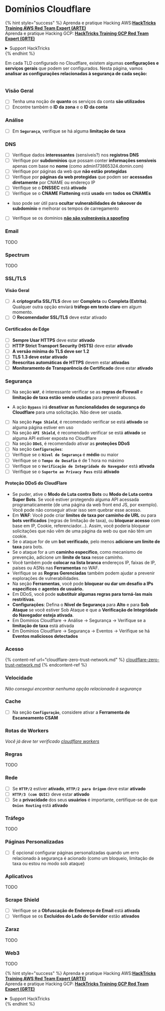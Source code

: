 # Domínios Cloudflare

{% hint style="success" %}
Aprenda e pratique Hacking AWS:<img src="../../.gitbook/assets/image (1).png" alt="" data-size="line">[**HackTricks Training AWS Red Team Expert (ARTE)**](https://training.hacktricks.xyz/courses/arte)<img src="../../.gitbook/assets/image (1).png" alt="" data-size="line">\
Aprenda e pratique Hacking GCP: <img src="../../.gitbook/assets/image (2).png" alt="" data-size="line">[**HackTricks Training GCP Red Team Expert (GRTE)**<img src="../../.gitbook/assets/image (2).png" alt="" data-size="line">](https://training.hacktricks.xyz/courses/grte)

<details>

<summary>Support HackTricks</summary>

* Confira os [**planos de assinatura**](https://github.com/sponsors/carlospolop)!
* **Junte-se ao** 💬 [**grupo do Discord**](https://discord.gg/hRep4RUj7f) ou ao [**grupo do telegram**](https://t.me/peass) ou **siga**-nos no **Twitter** 🐦 [**@hacktricks\_live**](https://twitter.com/hacktricks\_live)**.**
* **Compartilhe truques de hacking enviando PRs para os repositórios do** [**HackTricks**](https://github.com/carlospolop/hacktricks) e [**HackTricks Cloud**](https://github.com/carlospolop/hacktricks-cloud).

</details>
{% endhint %}

Em cada TLD configurado no Cloudflare, existem algumas **configurações e serviços gerais** que podem ser configurados. Nesta página, vamos **analisar as configurações relacionadas à segurança de cada seção:**

<figure><img src="../../.gitbook/assets/image (101).png" alt=""><figcaption></figcaption></figure>

### Visão Geral

* [ ] Tenha uma noção de **quanto** os serviços da conta **são utilizados**
* [ ] Encontre também o **ID da zona** e o **ID da conta**

### Análise

* [ ] Em **`Segurança`**, verifique se há alguma **limitação de taxa**

### DNS

* [ ] Verifique dados **interessantes** (sensíveis?) nos **registros DNS**
* [ ] Verifique por **subdomínios** que possam conter **informações sensíveis** apenas com base no **nome** (como admin173865324.domin.com)
* [ ] Verifique por páginas da web que **não estão** **protegidas**
* [ ] Verifique por **páginas da web protegidas** que podem ser **acessadas diretamente** por CNAME ou endereço IP
* [ ] Verifique se o **DNSSEC** está **ativado**
* [ ] Verifique se o **CNAME Flattening** está **usado** em **todos os CNAMEs**
* Isso pode ser útil para **ocultar vulnerabilidades de takeover de subdomínio** e melhorar os tempos de carregamento
* [ ] Verifique se os domínios [**não são vulneráveis a spoofing**](https://book.hacktricks.xyz/network-services-pentesting/pentesting-smtp#mail-spoofing)

### **Email**

TODO

### Spectrum

TODO

### SSL/TLS

#### **Visão Geral**

* [ ] A **criptografia SSL/TLS** deve ser **Completa** ou **Completa (Estrita)**. Qualquer outra opção enviará **tráfego em texto claro** em algum momento.
* [ ] O **Recomendador SSL/TLS** deve estar ativado

#### Certificados de Edge

* [ ] **Sempre Usar HTTPS** deve estar **ativado**
* [ ] **HTTP Strict Transport Security (HSTS)** deve estar **ativado**
* [ ] **A versão mínima do TLS deve ser 1.2**
* [ ] **TLS 1.3 deve estar ativado**
* [ ] **Reescritas automáticas de HTTPS** devem estar **ativadas**
* [ ] **Monitoramento de Transparência de Certificado** deve estar **ativado**

### **Segurança**

* [ ] Na seção **`WAF`**, é interessante verificar se as **regras de Firewall** e **limitação de taxa estão sendo usadas** para prevenir abusos.
* A ação **`Bypass`** irá **desativar as funcionalidades de segurança do Cloudflare** para uma solicitação. Não deve ser usada.
* [ ] Na seção **`Page Shield`**, é recomendado verificar se está **ativado** se alguma página estiver em uso
* [ ] Na seção **`API Shield`**, é recomendado verificar se está **ativado** se alguma API estiver exposta no Cloudflare
* [ ] Na seção **`DDoS`**, é recomendado ativar as **proteções DDoS**
* [ ] Na seção **`Configurações`**:
* [ ] Verifique se o **`Nível de Segurança`** é **médio** ou maior
* [ ] Verifique se o **`Tempo de Desafio`** é de 1 hora no máximo
* [ ] Verifique se o **`Verificação de Integridade do Navegador`** está **ativada**
* [ ] Verifique se o **`Suporte ao Privacy Pass`** está **ativado**

#### **Proteção DDoS do CloudFlare**

* Se puder, ative o **Modo de Luta contra Bots** ou **Modo de Luta contra Super Bots**. Se você estiver protegendo alguma API acessada programaticamente (de uma página da web front end JS, por exemplo). Você pode não conseguir ativar isso sem quebrar esse acesso.
* Em **WAF**: Você pode criar **limites de taxa por caminho de URL** ou para **bots verificados** (regras de limitação de taxa), ou **bloquear acesso** com base em IP, Cookie, referenciador...). Assim, você poderia bloquear solicitações que não vêm de uma página da web ou que não têm um cookie.
* Se o ataque for de um **bot verificado**, pelo menos **adicione um limite de taxa** para bots.
* Se o ataque for a um **caminho específico**, como mecanismo de prevenção, adicione um **limite de taxa** nesse caminho.
* Você também pode **colocar na lista branca** endereços IP, faixas de IP, países ou ASNs nas **Ferramentas** no WAF.
* Verifique se as **Regras Gerenciadas** também podem ajudar a prevenir explorações de vulnerabilidades.
* Na seção **Ferramentas**, você pode **bloquear ou dar um desafio a IPs específicos** e **agentes de usuário.**
* Em DDoS, você pode **substituir algumas regras para torná-las mais restritivas**.
* **Configurações**: Defina o **Nível de Segurança** para **Alto** e para **Sob Ataque** se você estiver Sob Ataque e que a **Verificação de Integridade do Navegador esteja ativada**.
* Em Domínios Cloudflare -> Análise -> Segurança -> Verifique se a **limitação de taxa** está ativada
* Em Domínios Cloudflare -> Segurança -> Eventos -> Verifique se há **Eventos maliciosos detectados**

### Acesso

{% content-ref url="cloudflare-zero-trust-network.md" %}
[cloudflare-zero-trust-network.md](cloudflare-zero-trust-network.md)
{% endcontent-ref %}

### Velocidade

_Não consegui encontrar nenhuma opção relacionada à segurança_

### Cache

* [ ] Na seção **`Configuração`**, considere ativar a **Ferramenta de Escaneamento CSAM**

### **Rotas de Workers**

_Você já deve ter verificado_ [_cloudflare workers_](./#workers)

### Regras

TODO

### Rede

* [ ] Se **`HTTP/2`** estiver **ativado**, **`HTTP/2 para Origem`** deve estar **ativado**
* [ ] **`HTTP/3 (com QUIC)`** deve estar **ativado**
* [ ] Se a **privacidade** dos seus **usuários** é importante, certifique-se de que **`Onion Routing`** está **ativado**

### **Tráfego**

TODO

### Páginas Personalizadas

* [ ] É opcional configurar páginas personalizadas quando um erro relacionado à segurança é acionado (como um bloqueio, limitação de taxa ou estou no modo sob ataque)

### Aplicativos

TODO

### Scrape Shield

* [ ] Verifique se a **Obfuscação de Endereço de Email** está **ativada**
* [ ] Verifique se os **Excluídos do Lado do Servidor** estão **ativados**

### **Zaraz**

TODO

### **Web3**

TODO

{% hint style="success" %}
Aprenda e pratique Hacking AWS:<img src="../../.gitbook/assets/image (1).png" alt="" data-size="line">[**HackTricks Training AWS Red Team Expert (ARTE)**](https://training.hacktricks.xyz/courses/arte)<img src="../../.gitbook/assets/image (1).png" alt="" data-size="line">\
Aprenda e pratique Hacking GCP: <img src="../../.gitbook/assets/image (2).png" alt="" data-size="line">[**HackTricks Training GCP Red Team Expert (GRTE)**<img src="../../.gitbook/assets/image (2).png" alt="" data-size="line">](https://training.hacktricks.xyz/courses/grte)

<details>

<summary>Support HackTricks</summary>

* Confira os [**planos de assinatura**](https://github.com/sponsors/carlospolop)!
* **Junte-se ao** 💬 [**grupo do Discord**](https://discord.gg/hRep4RUj7f) ou ao [**grupo do telegram**](https://t.me/peass) ou **siga**-nos no **Twitter** 🐦 [**@hacktricks\_live**](https://twitter.com/hacktricks\_live)**.**
* **Compartilhe truques de hacking enviando PRs para os repositórios do** [**HackTricks**](https://github.com/carlospolop/hacktricks) e [**HackTricks Cloud**](https://github.com/carlospolop/hacktricks-cloud).

</details>
{% endhint %}
